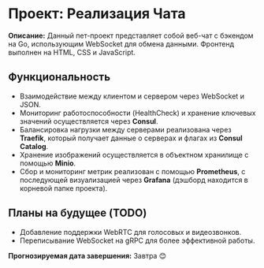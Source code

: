 <body>
  <h1>Проект: Реализация Чата</h1>
  <p><strong>Описание:</strong> Данный пет-проект представляет собой веб-чат с бэкендом на Go, использующим WebSocket для обмена данными. Фронтенд выполнен на HTML, CSS и JavaScript.</p>
  
  <h2>Функциональность</h2>
  <ul>
      <li>Взаимодействие между клиентом и сервером через WebSocket и JSON.</li>
      <li>Мониторинг работоспособности (HealthCheck) и хранение ключевых значений осуществляется через <strong>Consul</strong>.</li>
      <li>Балансировка нагрузки между серверами реализована через <strong>Traefik</strong>, который получает данные о серверах и флагах из <strong>Consul Catalog</strong>.</li>
      <li>Хранение изображений осуществляется в объектном хранилище с помощью <strong>Minio</strong>.</li>
      <li>Сбор и мониторинг метрик реализован с помощью <strong>Prometheus</strong>, с последующей визуализацией через <strong>Grafana</strong> (дэшборд находится в корневой папке проекта).</li>
  </ul>
  
  <h2>Планы на будущее (TODO)</h2>
  <ul>
      <li class="todo">Добавление поддержки WebRTC для голосовых и видеозвонков.</li>
      <li class="todo">Переписывание WebSocket на gRPC для более эффективной работы.</li>
  </ul>
  
  <p><strong>Прогнозируемая дата завершения:</strong> Завтра 😊</p>
